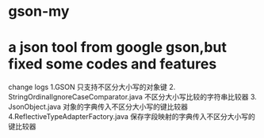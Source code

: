 gson-my
=======

a json tool from google gson,but fixed some codes and features
============
change logs
1.GSON 只支持不区分大小写的对象键
2. StringOrdinalIgnoreCaseComparator.java 不区分大小写比较的字符串比较器
3. JsonObject.java 对象的字典传入不区分大小写的键比较器
4.ReflectiveTypeAdapterFactory.java  保存字段映射的字典传入不区分大小写的键比较器

